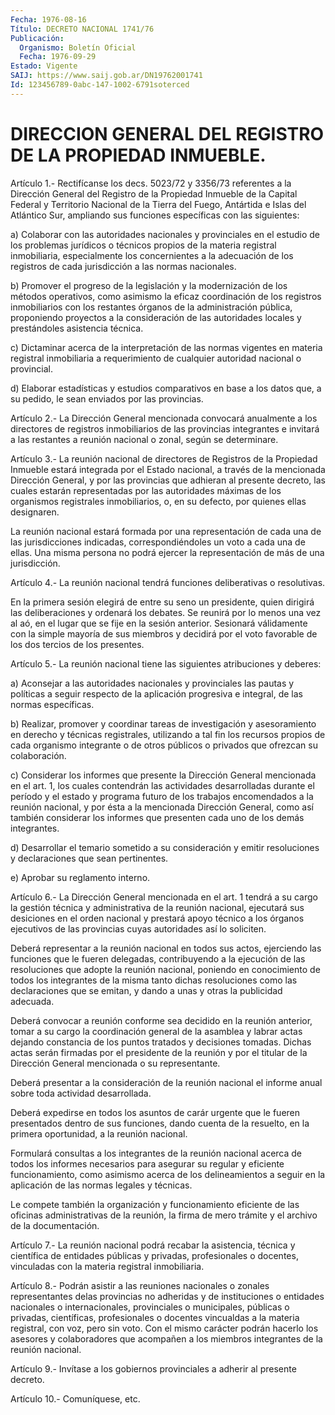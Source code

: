 ```yaml
---
Fecha: 1976-08-16
Título: DECRETO NACIONAL 1741/76
Publicación:
  Organismo: Boletín Oficial
  Fecha: 1976-09-29
Estado: Vigente
SAIJ: https://www.saij.gob.ar/DN19762001741
Id: 123456789-0abc-147-1002-6791soterced
---
```

# DIRECCION GENERAL DEL REGISTRO DE LA PROPIEDAD INMUEBLE.

<a id="1"></a>
Artículo  1.-  Rectifícanse los decs. 5023/72 y 3356/73 referentes a la Dirección General  del  Registro  de  la Propiedad Inmueble de la Capital  Federal  y  Territorio  Nacional de la  Tierra  del  Fuego, Antártida  e  Islas  del  Atlántico  Sur,  ampliando  sus  funciones específicas con las siguientes:

a) Colaborar con las autoridades nacionales  y  provinciales  en  el estudio  de los problemas jurídicos o técnicos propios de la materia registral    inmobiliaria,  especialmente  los  concernientes  a  la adecuación de  los  registros  de  cada  jurisdicción  a  las normas nacionales.

b) Promover el progreso de la legislación y la modernización  de los métodos  operativos,  como  asimismo  la  eficaz coordinación de los registros inmobiliarios con los restantes órganos de la administración pública, proponiendo proyectos  a la consideración de las    autoridades  locales  y  prestándoles  asistencia    técnica.

c) Dictaminar  acerca de la interpretación de las normas vigentes en materia  registral    inmobiliaria   a  requerimiento  de  cualquier autoridad nacional o provincial.

d) Elaborar estadísticas y estudios comparativos en base a los datos que, a su pedido, le sean enviados por las provincias.

<a id="2"></a>
Artículo  2.- La Dirección General mencionada convocará anualmente a los  directores    de  registros  inmobiliarios  de  las  provincias integrantes e invitará  a  las restantes a reunión nacional o zonal, según se determinare.

<a id="3"></a>
Artículo  3.-  La  reunión nacional de directores de Registros de la Propiedad Inmueble estará integrada por el Estado nacional, a través de  la  mencionada Dirección  General,  y  por  las  provincias  que adhieran  al  presente decreto, las cuales estarán representadas por las autoridades máximas de los organismos registrales inmobiliarios, o, en su defecto, por quienes ellas designaren.

La reunión nacional  estará  formada  por una representación de cada una  de las jurisdicciones indicadas, correspondiéndoles  un  voto a cada una de ellas. Una misma persona no podrá ejercer la representación de más de una jurisdicción.

<a id="4"></a>
Artículo  4.-  La  reunión nacional tendrá funciones deliberativas o resolutivas.

En la primera sesión  elegirá  de entre su seno un presidente, quien dirigirá las deliberaciones y ordenará  los  debates. Se reunirá por lo  menos  una  vez  al  aó, en el lugar que se fije  en  la  sesión anterior.  Sesionará  válidamente  con  la  simple  mayoría  de  sus miembros y decidirá por  el voto favorable de los dos tercios de los presentes.

<a id="5"></a>
Artículo 5.- La reunión nacional tiene las siguientes atribuciones y deberes:

a)  Aconsejar a las autoridades nacionales y provinciales las pautas y  políticas  a  seguir  respecto  de  la  aplicación  progresiva e integral, de las normas específicas.

b)  Realizar,    promover  y  coordinar  tareas  de  investigación y asesoramiento en derecho  y  técnicas  registrales, utilizando a tal fin los recursos propios de cada organismo  integrante  o  de  otros públicos o privados que ofrezcan su colaboración.

c)  Considerar  los  informes  que  presente  la  Dirección  General mencionada  en  el  art.  1,  los cuales contendrán las actividades desarrolladas durante el período  y  el  estado y programa futuro de los trabajos encomendados a la reunión nacional,  y  por  ésta  a la mencionada  Dirección  General,  como  así  también  considerar  los informes que presenten cada uno de los demás integrantes.

d)  Desarrollar  el  temario  sometido  a  su consideración y emitir resoluciones y declaraciones que sean pertinentes.

e) Aprobar su reglamento interno.

<a id="6"></a>
Artículo  6.-  La Dirección General mencionada en el art. 1 tendrá a su cargo la gestión técnica y administrativa de la reunión nacional, ejecutará sus desiciones  en  el  orden  nacional  y  prestará apoyo técnico a los órganos ejecutivos de las provincias cuyas autoridades así lo soliciten.

Deberá  representar  a  la  reunión  nacional  en  todos  sus actos, ejerciendo las funciones que le fueren delegadas, contribuyendo a la ejecución  de  las  resoluciones  que  adopte  la  reunión nacional, poniendo en conocimiento de todos los integrantes de  la misma tanto dichas resoluciones como las declaraciones que se emitan,  y dando a unas y otras la publicidad adecuada.

Deberá  convocar  a  reunión  conforme  sea  decidido  en la reunión anterior, tomar a su cargo la coordinación general de la  asamblea y labrar  actas dejando constancia de los puntos tratados y decisiones tomadas. Dichas actas serán firmadas por el presidente de la reunión y por el titular de la Dirección General mencionada o su representante.

Deberá presentar  a  la  consideración  de  la  reunión  nacional el informe anual sobre toda actividad desarrollada.

Deberá expedirse en todos los asuntos de carár urgente que le fueren presentados dentro de sus funciones, dando cuenta de la resuelto, en la primera oportunidad, a la reunión nacional.

Formulará consultas a los integrantes de la reunión nacional  acerca de   todos  los  informes  necesarios  para  asegurar  su  regular y eficiente funcionamiento, como asimismo acerca de los delineamientos a seguir  en  la  aplicación  de  las  normas  legales  y  técnicas.

Le compete también la organización y funcionamiento eficiente de las oficinas  administrativas  de la reunión, la firma de mero trámite y el archivo de la documentación.

<a id="7"></a>
Artículo  7.-  La  reunión  nacional  podrá  recabar  la asistencia, técnica y científica de entidades públicas y privadas, profesionales o  docentes,  vinculadas  con  la  materia  registral  inmobiliaria.

<a id="8"></a>
Artículo  8.-  Podrán  asistir  a las reuniones nacionales o zonales representantes delas provincias no  adheridas  y  de instituciones o entidades nacionales o internacionales, provinciales  o municipales, públicas    o    privadas,  científicas,  profesionales  o  docentes vincualdas a la materia  registral,  con  voz, pero sin voto. Con el mismo  carácter  podrán  hacerlo los asesores  y  colaboradores  que acompañen  a  los  miembros  integrantes  de  la  reunión  nacional.

<a id="9"></a>
Artículo  9.-  Invítase  a  los  gobiernos provinciales a adherir al presente decreto.

<a id="10"></a>
Artículo 10.- Comuníquese, etc.